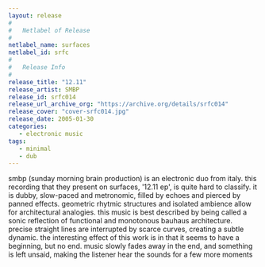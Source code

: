 ```yaml
---
layout: release
#
#   Netlabel of Release
#
netlabel_name: surfaces
netlabel_id: srfc
#
#   Release Info
#
release_title: "12.11"
release_artist: SMBP
release_id: srfc014
release_url_archive_org: "https://archive.org/details/srfc014"
release_cover: "cover-srfc014.jpg"
release_date: 2005-01-30
categories:
   - electronic music
tags:
   - minimal
   - dub
---
```

smbp (sunday morning brain production) is an electronic duo from italy. this recording that they present on surfaces, '12.11 ep', is quite hard to classify. it is dubby, slow-paced and metronomic, filled by echoes and pierced by panned effects. geometric rhytmic structures and isolated ambience allow for architectural analogies. this music is best described by being called a sonic reflection of functional and monotonous bauhaus architecture. precise straight lines are interrupted by scarce curves, creating a subtle dynamic. the interesting effect of this work is in that it seems to have a beginning, but no end. music slowly fades away in the end, and something is left unsaid, making the listener hear the sounds for a few more moments


